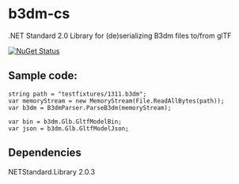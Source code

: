 # b3dm-cs

.NET Standard 2.0 Library for (de)serializing B3dm files to/from glTF

[![NuGet Status](http://img.shields.io/nuget/v/b3dm-tile.svg?style=flat)](https://www.nuget.org/packages/b3dm-tile/)

## Sample code:

```
string path = "testfixtures/1311.b3dm";
var memoryStream = new MemoryStream(File.ReadAllBytes(path));
var b3dm = B3dmParser.ParseB3dm(memoryStream);

var bin = b3dm.Glb.GltfModelBin;
var json = b3dm.Glb.GltfModelJson;
```

## Dependencies

NETStandard.Library 2.0.3

